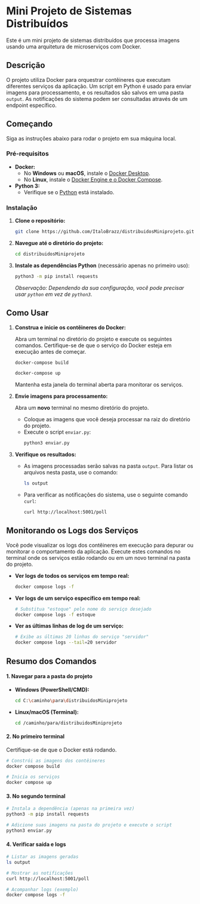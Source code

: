 # Mini Projeto de Sistemas Distribuídos

Este é um mini projeto de sistemas distribuídos que processa imagens usando uma arquitetura de microserviços com Docker.

## Descrição

O projeto utiliza Docker para orquestrar contêineres que executam diferentes serviços da aplicação. Um script em Python é usado para enviar imagens para processamento, e os resultados são salvos em uma pasta `output`. As notificações do sistema podem ser consultadas através de um endpoint específico.

## Começando

Siga as instruções abaixo para rodar o projeto em sua máquina local.

### Pré-requisitos

  * **Docker:**
      * No **Windows** ou **macOS**, instale o [Docker Desktop](https://www.docker.com/products/docker-desktop).
      * No **Linux**, instale o [Docker Engine e o Docker Compose](https://docs.docker.com/engine/install/).
  * **Python 3:**
      * Verifique se o [Python](https://www.python.org/downloads/) está instalado.

### Instalação

1.  **Clone o repositório:**
    ```sh
    git clone https://github.com/ItaloBrazz/distribuidosMiniprojeto.git
    ```
2.  **Navegue até o diretório do projeto:**
    ```sh
    cd distribuidosMiniprojeto
    ```
3.  **Instale as dependências Python** (necessário apenas no primeiro uso):
    ```sh
    python3 -m pip install requests
    ```
    *Observação: Dependendo da sua configuração, você pode precisar usar `python` em vez de `python3`.*

## Como Usar

1.  **Construa e inicie os contêineres do Docker:**

    Abra um terminal no diretório do projeto e execute os seguintes comandos. Certifique-se de que o serviço do Docker esteja em execução antes de começar.

    ```sh
    docker-compose build
    ```

    ```sh
    docker-compose up
    ```

    Mantenha esta janela do terminal aberta para monitorar os serviços.

2.  **Envie imagens para processamento:**

    Abra um **novo** terminal no mesmo diretório do projeto.

      * Coloque as imagens que você deseja processar na raiz do diretório do projeto.
      * Execute o script `enviar.py`:
        ```sh
        python3 enviar.py
        ```

3.  **Verifique os resultados:**

      * As imagens processadas serão salvas na pasta `output`. Para listar os arquivos nesta pasta, use o comando:
        ```sh
        ls output
        ```
      * Para verificar as notificações do sistema, use o seguinte comando `curl`:
        ```sh
        curl http://localhost:5001/poll
        ```

## Monitorando os Logs dos Serviços

Você pode visualizar os logs dos contêineres em execução para depurar ou monitorar o comportamento da aplicação. Execute estes comandos no terminal onde os serviços estão rodando ou em um novo terminal na pasta do projeto.

  * **Ver logs de todos os serviços em tempo real:**

    ```sh
    docker compose logs -f
    ```

  * **Ver logs de um serviço específico em tempo real:**

    ```sh
    # Substitua "estoque" pelo nome do serviço desejado
    docker compose logs -f estoque
    ```

  * **Ver as últimas linhas de log de um serviço:**

    ```sh
    # Exibe as últimas 20 linhas do serviço "servidor"
    docker compose logs --tail=20 servidor
    ```

## Resumo dos Comandos

#### 1\. Navegar para a pasta do projeto

  * **Windows (PowerShell/CMD):**
    ```sh
    cd C:\caminho\para\distribuidosMiniprojeto
    ```
  * **Linux/macOS (Terminal):**
    ```sh
    cd /caminho/para/distribuidosMiniprojeto
    ```

#### 2\. No primeiro terminal

Certifique-se de que o Docker está rodando.

```sh
# Constrói as imagens dos contêineres
docker compose build

# Inicia os serviços
docker compose up
```

#### 3\. No segundo terminal

```sh
# Instala a dependência (apenas na primeira vez)
python3 -m pip install requests

# Adicione suas imagens na pasta do projeto e execute o script
python3 enviar.py
```

#### 4\. Verificar saída e logs

```sh
# Listar as imagens geradas
ls output

# Mostrar as notificações
curl http://localhost:5001/poll

# Acompanhar logs (exemplo)
docker compose logs -f
```
